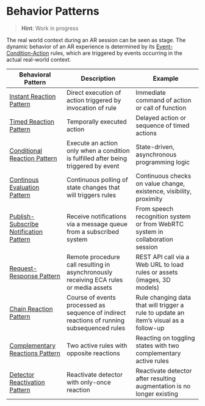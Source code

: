 # Behavior Patterns

> **Hint**: Work in progress

The real world context during an AR session can be seen as stage. The dynamic behavior of an AR experience is determined by its [Event-Condition-Action](eca.md) rules, which are triggered by events occurring in the actual real-world context.

| Behavioral Pattern	| Description	| Example |
|---|---|---|
| [Instant Reaction Pattern](behavioral-patterns/instant-reaction.md)	| Direct execution of action triggered by invocation of rule	| Immediate command of action or call of function |
| [Timed Reaction Pattern](behavioral-patterns/timed-reaction.md)	| Temporally executed action	| Delayed action or sequence of timed actions|
| [Conditional Reaction Pattern](behavioral-patterns/conditional-reaction.md)	| Execute an action only when a condition is fulfilled after being triggered by event	| State-driven, asynchronous programming logic|
| [Continous Evaluation Pattern](behavioral-patterns/continous-evaluation.md)	| Continuous polling of state changes that will triggers rules	|Continuous checks on value change, existence, visibility, proximity |
| [Publish-Subscribe Notification Pattern](behavioral-patterns/publish-subscribe-notification.md)	| Receive notifications via a message queue from a subscribed system	| From speech recognition system or from WebRTC system in collaboration session |
| [Request-Response Pattern](behavioral-patterns/request-response.md)	| Remote procedure call resulting in asynchronously receiving ECA rules or media assets	| REST API call via a Web URL to load rules or assets (images, 3D models)|
| [Chain Reaction Pattern](behavioral-patterns/chain-reaction.md)	| Course of events processed as sequence of indirect reactions of running subsequenced rules	| Rule changing data that will trigger a rule to update an item’s visual as a follow-up |
| [Complementary Reactions Pattern](behavioral-patterns/complementary-reactions.md)	| Two active rules with opposite reactions	|Reacting on toggling states with two complementary active rules|
| [Detector Reactivation Pattern](behavioral-patterns/detector-reactivation.md)	| Reactivate detector with only-once reaction	|Reactivate detector after resulting augmentation is no longer existing |